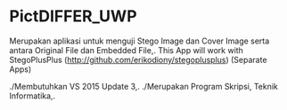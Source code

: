 # PictDIFFER_UWP

Merupakan aplikasi untuk menguji Stego Image dan Cover Image serta antara Original File dan Embedded File,.
This App will work with StegoPlusPlus (http://github.com/erikodiony/stegoplusplus) (Separate Apps)

./Membutuhkan VS 2015 Update 3,.
./Merupakan Program Skripsi, Teknik Informatika,.
